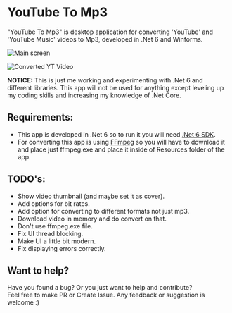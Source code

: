 # YouTube To Mp3
"YouTube To Mp3" is desktop application for converting 'YouTube' and 'YouTube Music' videos to Mp3, developed in .Net 6 and Winforms.

![Main screen](https://user-images.githubusercontent.com/36667491/166164782-555f4cb0-9be5-4cb8-890f-f9d701fa94f5.png)

![Converted YT Video](https://user-images.githubusercontent.com/36667491/166164924-7ed51093-ffed-4371-b60b-5a8206b37d18.png)


**NOTICE:** This is just me working and experimenting with .Net 6 and different libraries. This app will not be used for anything except leveling up my coding skills and increasing my knowledge of .Net Core.

## Requirements:
 - This app is developed in .Net 6 so to run it you will need [.Net 6 SDK](https://dotnet.microsoft.com/en-us/download/dotnet/6.0).  
 - For converting this app is using [FFmpeg](https://ffmpeg.org/download.html) so you will have to download it and place just ffmpeg.exe and place it inside of Resources folder of the app.  

## TODO's:
 - Show video thumbnail (and maybe set it as cover).
 - Add options for bit rates.
 - Add option for converting to different formats not just mp3.
 - Download video in memory and do convert on that.
 - Don't use ffmpeg.exe file.
 - Fix UI thread blocking.
 - Make UI a little bit modern.
 - Fix displaying errors correctly.

## Want to help?
Have you found a bug? Or you just want to help and contribute?  
Feel free to make PR or Create Issue. Any feedback or suggestion is welcome :)
